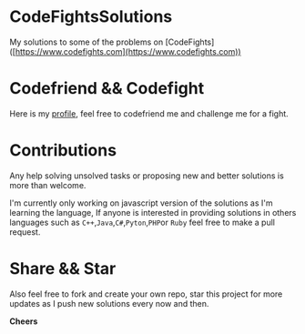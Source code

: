 # CodeFightsSolutions
My solutions to some of the problems on [CodeFights] ([https://www.codefights.com](https://www.codefights.com))

# Codefriend && Codefight
Here is my [profile](https://codefights.com/profile/kafil), feel free to codefriend me and challenge me for a fight.

# Contributions
Any help solving unsolved tasks or proposing new and better solutions is more than welcome.

I'm currently only working on javascript version of the solutions as I'm learning the language, If anyone is interested in providing solutions in others languages such as `C++`,`Java`,`C#`,`Pyton`,`PHP`or `Ruby` feel free to make a pull request.

# Share && Star
Also feel free to fork and create your own repo, star this project for more updates as I push new solutions every now and then.

**Cheers**
